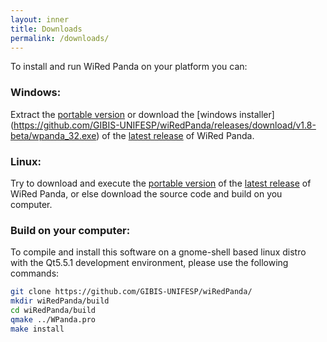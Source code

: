 ```yaml
---
layout: inner
title: Downloads
permalink: /downloads/
---
```

To install and run WiRed Panda on your platform you can:

### Windows:
 Extract the [portable version](https://github.com/GIBIS-UNIFESP/wiRedPanda/releases/download/v1.8-beta/wpanda_portable_32.zip) or download the [windows installer] (https://github.com/GIBIS-UNIFESP/wiRedPanda/releases/download/v1.8-beta/wpanda_32.exe) of the [latest release](https://github.com/GIBIS-UNIFESP/wiRedPanda/releases/tag/v1.8-beta) of WiRed Panda.
 
### Linux:
 Try to download and execute the [portable version](https://github.com/GIBIS-UNIFESP/wiRedPanda/releases/download/v1.8-beta/wpanda_linux64_portable.tar.gz) of the [latest release](https://github.com/GIBIS-UNIFESP/wiRedPanda/releases/tag/v1.8-beta) of WiRed Panda, or else download the source code and build on you computer.

### Build on your computer:

 To compile and install this software on a gnome-shell based linux distro with the Qt5.5.1 development environment, please use the following commands:
 
```sh
git clone https://github.com/GIBIS-UNIFESP/wiRedPanda/
mkdir wiRedPanda/build
cd wiRedPanda/build
qmake ../WPanda.pro
make install
```
